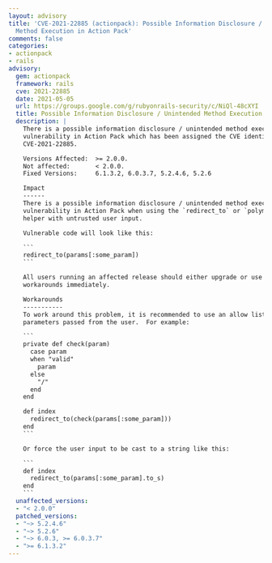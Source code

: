 ```yaml
---
layout: advisory
title: 'CVE-2021-22885 (actionpack): Possible Information Disclosure / Unintended
  Method Execution in Action Pack'
comments: false
categories:
- actionpack
- rails
advisory:
  gem: actionpack
  framework: rails
  cve: 2021-22885
  date: 2021-05-05
  url: https://groups.google.com/g/rubyonrails-security/c/NiQl-48cXYI
  title: Possible Information Disclosure / Unintended Method Execution in Action Pack
  description: |
    There is a possible information disclosure / unintended method execution
    vulnerability in Action Pack which has been assigned the CVE identifier
    CVE-2021-22885.

    Versions Affected:  >= 2.0.0.
    Not affected:       < 2.0.0.
    Fixed Versions:     6.1.3.2, 6.0.3.7, 5.2.4.6, 5.2.6

    Impact
    ------
    There is a possible information disclosure / unintended method execution
    vulnerability in Action Pack when using the `redirect_to` or `polymorphic_url`
    helper with untrusted user input.

    Vulnerable code will look like this:

    ```
    redirect_to(params[:some_param])
    ```

    All users running an affected release should either upgrade or use one of the
    workarounds immediately.

    Workarounds
    -----------
    To work around this problem, it is recommended to use an allow list for valid
    parameters passed from the user.  For example:

    ```
    private def check(param)
      case param
      when "valid"
        param
      else
        "/"
      end
    end

    def index
      redirect_to(check(params[:some_param]))
    end
    ```

    Or force the user input to be cast to a string like this:

    ```
    def index
      redirect_to(params[:some_param].to_s)
    end
    ```
  unaffected_versions:
  - "< 2.0.0"
  patched_versions:
  - "~> 5.2.4.6"
  - "~> 5.2.6"
  - "~> 6.0.3, >= 6.0.3.7"
  - ">= 6.1.3.2"
---
```

